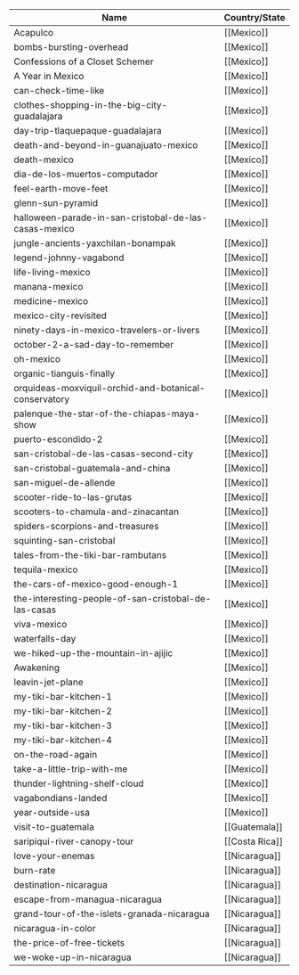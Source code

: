 ﻿Name|Country/State
-|-|
Acapulco|[[Mexico]]
bombs-bursting-overhead|[[Mexico]]
Confessions of a Closet Schemer|[[Mexico]]
A Year in Mexico|[[Mexico]]
can-check-time-like|[[Mexico]]
clothes-shopping-in-the-big-city-guadalajara|[[Mexico]]
day-trip-tlaquepaque-guadalajara|[[Mexico]]
death-and-beyond-in-guanajuato-mexico|[[Mexico]]
death-mexico|[[Mexico]]
dia-de-los-muertos-computador|[[Mexico]]
feel-earth-move-feet|[[Mexico]]
glenn-sun-pyramid|[[Mexico]]
halloween-parade-in-san-cristobal-de-las-casas-mexico|[[Mexico]]
jungle-ancients-yaxchilan-bonampak|[[Mexico]]
legend-johnny-vagabond|[[Mexico]]
life-living-mexico|[[Mexico]]
manana-mexico|[[Mexico]]
medicine-mexico|[[Mexico]]
mexico-city-revisited|[[Mexico]]
ninety-days-in-mexico-travelers-or-livers|[[Mexico]]
october-2-a-sad-day-to-remember|[[Mexico]]
oh-mexico|[[Mexico]]
organic-tianguis-finally|[[Mexico]]
orquideas-moxviquil-orchid-and-botanical-conservatory|[[Mexico]]
palenque-the-star-of-the-chiapas-maya-show|[[Mexico]]
puerto-escondido-2|[[Mexico]]
san-cristobal-de-las-casas-second-city|[[Mexico]]
san-cristobal-guatemala-and-china|[[Mexico]]
san-miguel-de-allende|[[Mexico]]
scooter-ride-to-las-grutas|[[Mexico]]
scooters-to-chamula-and-zinacantan|[[Mexico]]
spiders-scorpions-and-treasures|[[Mexico]]
squinting-san-cristobal|[[Mexico]]
tales-from-the-tiki-bar-rambutans|[[Mexico]]
tequila-mexico|[[Mexico]]
the-cars-of-mexico-good-enough-1|[[Mexico]]
the-interesting-people-of-san-cristobal-de-las-casas|[[Mexico]]
viva-mexico|[[Mexico]]
waterfalls-day|[[Mexico]]
we-hiked-up-the-mountain-in-ajijic|[[Mexico]]
Awakening|[[Mexico]]
leavin-jet-plane|[[Mexico]]
my-tiki-bar-kitchen-1|[[Mexico]]
my-tiki-bar-kitchen-2|[[Mexico]]
my-tiki-bar-kitchen-3|[[Mexico]]
my-tiki-bar-kitchen-4|[[Mexico]]
on-the-road-again|[[Mexico]]
take-a-little-trip-with-me|[[Mexico]]
thunder-lightning-shelf-cloud|[[Mexico]]
vagabondians-landed|[[Mexico]]
year-outside-usa|[[Mexico]]
visit-to-guatemala|[[Guatemala]]
saripiqui-river-canopy-tour|[[Costa Rica]]
love-your-enemas|[[Nicaragua]]
burn-rate|[[Nicaragua]]
destination-nicaragua|[[Nicaragua]]
escape-from-managua-nicaragua|[[Nicaragua]]
grand-tour-of-the-islets-granada-nicaragua|[[Nicaragua]]
nicaragua-in-color|[[Nicaragua]]
the-price-of-free-tickets|[[Nicaragua]]
we-woke-up-in-nicaragua|[[Nicaragua]]